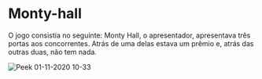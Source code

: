 # Monty-hall

O jogo consistia no seguinte: Monty Hall, o apresentador, apresentava três portas aos concorrentes. Atrás de uma delas estava um prêmio e, atrás das outras duas, não tem nada.

![Peek 01-11-2020 10-33](https://user-images.githubusercontent.com/60434681/97804444-c2f76a80-1c2e-11eb-99a8-53ddc466400f.gif)
